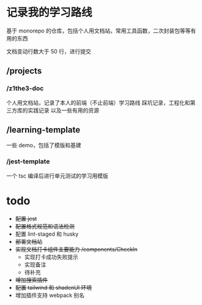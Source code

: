 # 记录我的学习路线

基于 monorepo 的仓库，包括个人用文档站，常用工具函数，二次封装包等等有用的东西

文档变动行数大于 50 行，进行提交

## /projects

### /z1the3-doc

个人用文档站，记录了本人的前端（不止前端）学习路线
踩坑记录，工程化和第三方库的实践记录
以及一些有用的资源

## /learning-template

一些 demo，包括了模版和基建

### /jest-template

一个 tsc 编译后进行单元测试的学习用模版

# todo

- ~~配置 jest~~
- ~~配置格式规范和语法检测~~
- 配置 lint-staged 和 husky
- ~~部署文档站~~
- ~~实现文档打卡组件主要能力 /components/CheckIn~~
  - 实现打卡成功失败提示
  - 实现备注
  - 待补充
- ~~增加搜索插件~~
- ~~配置 tailwind 和 shadcnUI 环境~~
- 增加插件支持 webpack 别名
